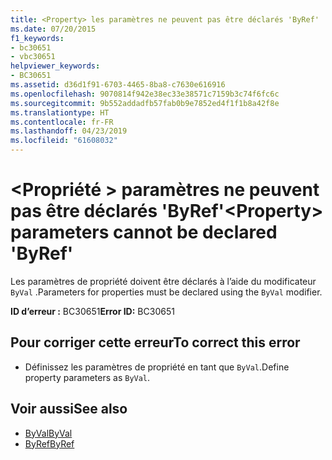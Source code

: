 ```yaml
---
title: <Property> les paramètres ne peuvent pas être déclarés 'ByRef'
ms.date: 07/20/2015
f1_keywords:
- bc30651
- vbc30651
helpviewer_keywords:
- BC30651
ms.assetid: d36d1f91-6703-4465-8ba8-c7630e616916
ms.openlocfilehash: 9070814f942e38ec33e38571c7159b3c74f6fc6c
ms.sourcegitcommit: 9b552addadfb57fab0b9e7852ed4f1f1b8a42f8e
ms.translationtype: HT
ms.contentlocale: fr-FR
ms.lasthandoff: 04/23/2019
ms.locfileid: "61608032"
---
```

# <a name="property-parameters-cannot-be-declared-byref"></a><span data-ttu-id="79a72-102">\<Propriété > paramètres ne peuvent pas être déclarés 'ByRef'</span><span class="sxs-lookup"><span data-stu-id="79a72-102">\<Property> parameters cannot be declared 'ByRef'</span></span>
<span data-ttu-id="79a72-103">Les paramètres de propriété doivent être déclarés à l’aide du modificateur `ByVal` .</span><span class="sxs-lookup"><span data-stu-id="79a72-103">Parameters for properties must be declared using the `ByVal` modifier.</span></span>  
  
 <span data-ttu-id="79a72-104">**ID d’erreur :** BC30651</span><span class="sxs-lookup"><span data-stu-id="79a72-104">**Error ID:** BC30651</span></span>  
  
## <a name="to-correct-this-error"></a><span data-ttu-id="79a72-105">Pour corriger cette erreur</span><span class="sxs-lookup"><span data-stu-id="79a72-105">To correct this error</span></span>  
  
- <span data-ttu-id="79a72-106">Définissez les paramètres de propriété en tant que `ByVal`.</span><span class="sxs-lookup"><span data-stu-id="79a72-106">Define property parameters as `ByVal`.</span></span>  
  
## <a name="see-also"></a><span data-ttu-id="79a72-107">Voir aussi</span><span class="sxs-lookup"><span data-stu-id="79a72-107">See also</span></span>

- [<span data-ttu-id="79a72-108">ByVal</span><span class="sxs-lookup"><span data-stu-id="79a72-108">ByVal</span></span>](../../visual-basic/language-reference/modifiers/byval.md)
- [<span data-ttu-id="79a72-109">ByRef</span><span class="sxs-lookup"><span data-stu-id="79a72-109">ByRef</span></span>](../../visual-basic/language-reference/modifiers/byref.md)
